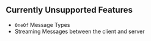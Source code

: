 ## Currently Unsupported Features

- `OneOf` Message Types
- Streaming Messages between the client and server

